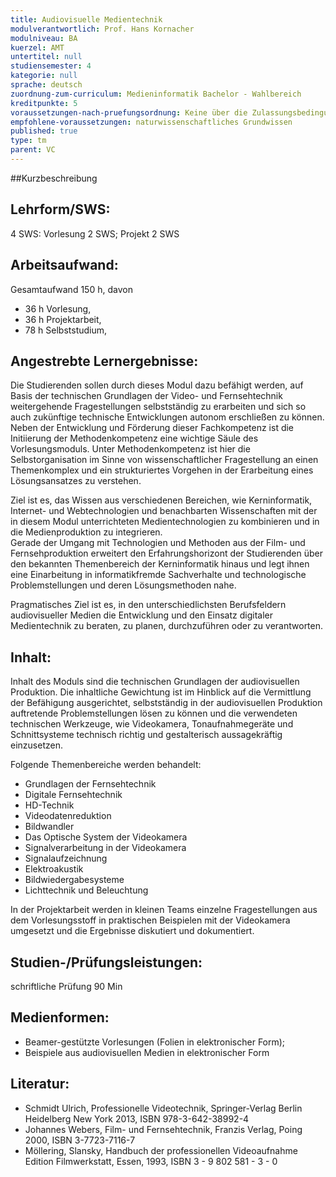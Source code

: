```yaml
---
title: Audiovisuelle Medientechnik
modulverantwortlich: Prof. Hans Kornacher
modulniveau: BA
kuerzel: AMT
untertitel: null
studiensemester: 4
kategorie: null
sprache: deutsch
zuordnung-zum-curriculum: Medieninformatik Bachelor - Wahlbereich
kreditpunkte: 5
voraussetzungen-nach-pruefungsordnung: Keine über die Zulassungsbedingungen hinausgehenden Voraussetzungen
empfohlene-voraussetzungen: naturwissenschaftliches Grundwissen
published: true
type: tm
parent: VC
---
```


##Kurzbeschreibung


## Lehrform/SWS: 
4 SWS: Vorlesung 2 SWS; Projekt 2 SWS

## Arbeitsaufwand: 
Gesamtaufwand 150 h, davon
- 36 h Vorlesung, 
- 36 h Projektarbeit,  
- 78 h Selbststudium, 


## Angestrebte Lernergebnisse:
Die Studierenden sollen durch dieses Modul dazu befähigt werden, auf Basis der technischen Grundlagen der Video- und Fernsehtechnik weitergehende Fragestellungen selbstständig zu erarbeiten und sich so auch zukünftige technische Entwicklungen autonom erschließen zu können.  
Neben der Entwicklung und Förderung dieser Fachkompetenz ist die Initiierung der Methodenkompetenz eine wichtige Säule des Vorlesungsmoduls. Unter Methodenkompetenz ist hier die Selbstorganisation im Sinne von wissenschaftlicher Fragestellung an einen Themenkomplex und ein strukturiertes Vorgehen in der Erarbeitung eines Lösungsansatzes zu verstehen.  

Ziel ist es, das Wissen aus verschiedenen Bereichen, wie Kerninformatik, Internet- und Webtechnologien und benachbarten Wissenschaften mit der in diesem Modul unterrichteten Medientechnologien zu kombinieren und in die Medienproduktion zu integrieren.  
Gerade der Umgang mit Technologien und Methoden aus der Film- und Fernsehproduktion erweitert den Erfahrungshorizont der Studierenden über den bekannten Themenbereich der Kerninformatik hinaus und legt ihnen eine Einarbeitung in informatikfremde Sachverhalte und technologische Problemstellungen und deren Lösungsmethoden nahe.

Pragmatisches Ziel ist es, in den unterschiedlichsten Berufsfeldern audiovisueller Medien die Entwicklung und den Einsatz digitaler Medientechnik zu beraten, zu planen, durchzuführen oder zu verantworten.


## Inhalt:
Inhalt des Moduls sind die technischen Grundlagen der audiovisuellen Produktion. Die inhaltliche Gewichtung ist im Hinblick auf die Vermittlung der Befähigung ausgerichtet, selbstständig in der audiovisuellen Produktion auftretende Problemstellungen lösen zu können und die verwendeten technischen Werkzeuge, wie Videokamera, Tonaufnahmegeräte und Schnittsysteme technisch richtig und gestalterisch aussagekräftig einzusetzen. 

Folgende Themenbereiche werden behandelt:
- Grundlagen der Fernsehtechnik
- Digitale Fernsehtechnik
- HD-Technik
- Videodatenreduktion
- Bildwandler
- Das Optische System der Videokamera
- Signalverarbeitung in der Videokamera
- Signalaufzeichnung
- Elektroakustik
- Bildwiedergabesysteme
- Lichttechnik und Beleuchtung

In der Projektarbeit werden in kleinen Teams einzelne Fragestellungen aus dem Vorlesungsstoff in praktischen Beispielen mit der Videokamera umgesetzt und die Ergebnisse diskutiert und dokumentiert.


## Studien-/Prüfungsleistungen:
schriftliche Prüfung 90 Min

## Medienformen:
- Beamer-gestützte Vorlesungen (Folien in elektronischer Form); 
- Beispiele aus audiovisuellen Medien in elektronischer Form


## Literatur:
- Schmidt Ulrich, Professionelle Videotechnik,
Springer-Verlag Berlin Heidelberg New York 2013, ISBN 978-3-642-38992-4
- Johannes Webers, Film- und Fernsehtechnik,
Franzis Verlag, Poing 2000, ISBN 3-7723-7116-7
- Möllering, Slansky, Handbuch der professionellen Videoaufnahme
Edition Filmwerkstatt, Essen, 1993, ISBN 3 - 9 802 581 - 3 - 0
